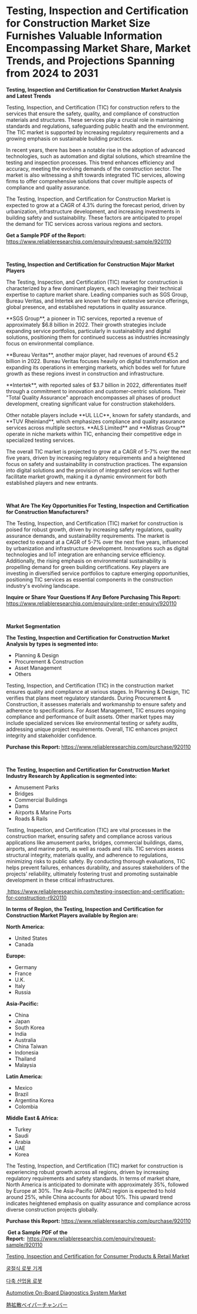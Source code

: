 <p><h1>Testing, Inspection and Certification for Construction Market Size Furnishes Valuable Information Encompassing Market Share, Market Trends, and Projections Spanning from 2024 to 2031</h1></p><p><strong>Testing, Inspection and Certification for Construction Market Analysis and Latest Trends</strong></p>
<p><p>Testing, Inspection, and Certification (TIC) for construction refers to the services that ensure the safety, quality, and compliance of construction materials and structures. These services play a crucial role in maintaining standards and regulations, safeguarding public health and the environment. The TIC market is supported by increasing regulatory requirements and a growing emphasis on sustainable building practices. </p><p>In recent years, there has been a notable rise in the adoption of advanced technologies, such as automation and digital solutions, which streamline the testing and inspection processes. This trend enhances efficiency and accuracy, meeting the evolving demands of the construction sector. The market is also witnessing a shift towards integrated TIC services, allowing firms to offer comprehensive solutions that cover multiple aspects of compliance and quality assurance. </p><p>The Testing, Inspection, and Certification for Construction Market is expected to grow at a CAGR of 4.3% during the forecast period, driven by urbanization, infrastructure development, and increasing investments in building safety and sustainability. These factors are anticipated to propel the demand for TIC services across various regions and sectors.</p></p>
<p><strong>Get a Sample PDF of the Report:&nbsp;</strong> <a href="https://www.reliableresearchiq.com/enquiry/request-sample/920110">https://www.reliableresearchiq.com/enquiry/request-sample/920110</a></p>
<p>&nbsp;</p>
<p><strong>Testing, Inspection and Certification for Construction Major Market Players</strong></p>
<p><p>The Testing, Inspection, and Certification (TIC) market for construction is characterized by a few dominant players, each leveraging their technical expertise to capture market share. Leading companies such as SGS Group, Bureau Veritas, and Intertek are known for their extensive service offerings, global presence, and established reputations in quality assurance.</p><p>**SGS Group**, a pioneer in TIC services, reported a revenue of approximately $6.8 billion in 2022. Their growth strategies include expanding service portfolios, particularly in sustainability and digital solutions, positioning them for continued success as industries increasingly focus on environmental compliance.</p><p>**Bureau Veritas**, another major player, had revenues of around €5.2 billion in 2022. Bureau Veritas focuses heavily on digital transformation and expanding its operations in emerging markets, which bodes well for future growth as these regions invest in construction and infrastructure.</p><p>**Intertek**, with reported sales of $3.7 billion in 2022, differentiates itself through a commitment to innovation and customer-centric solutions. Their "Total Quality Assurance" approach encompasses all phases of product development, creating significant value for construction stakeholders.</p><p>Other notable players include **UL LLC**, known for safety standards, and **TUV Rheinland**, which emphasizes compliance and quality assurance services across multiple sectors. **ALS Limited** and **Mistras Group** operate in niche markets within TIC, enhancing their competitive edge in specialized testing services.</p><p>The overall TIC market is projected to grow at a CAGR of 5-7% over the next five years, driven by increasing regulatory requirements and a heightened focus on safety and sustainability in construction practices. The expansion into digital solutions and the provision of integrated services will further facilitate market growth, making it a dynamic environment for both established players and new entrants.</p></p>
<p>&nbsp;</p>
<p><strong>What Are The Key Opportunities For Testing, Inspection and Certification for Construction Manufacturers?</strong></p>
<p><p>The Testing, Inspection, and Certification (TIC) market for construction is poised for robust growth, driven by increasing safety regulations, quality assurance demands, and sustainability requirements. The market is expected to expand at a CAGR of 5-7% over the next five years, influenced by urbanization and infrastructure development. Innovations such as digital technologies and IoT integration are enhancing service efficiency. Additionally, the rising emphasis on environmental sustainability is propelling demand for green building certifications. Key players are investing in diversified service portfolios to capture emerging opportunities, positioning TIC services as essential components in the construction industry's evolving landscape.</p></p>
<p><strong>Inquire or Share Your Questions If Any Before Purchasing This Report:</strong> <a href="https://www.reliableresearchiq.com/enquiry/pre-order-enquiry/920110">https://www.reliableresearchiq.com/enquiry/pre-order-enquiry/920110</a></p>
<p>&nbsp;</p>
<p><strong>Market Segmentation</strong></p>
<p><strong>The Testing, Inspection and Certification for Construction Market Analysis by types is segmented into:</strong></p>
<p><ul><li>Planning & Design</li><li>Procurement & Construction</li><li>Asset Management</li><li>Others</li></ul></p>
<p><p>Testing, Inspection, and Certification (TIC) in the construction market ensures quality and compliance at various stages. In Planning & Design, TIC verifies that plans meet regulatory standards. During Procurement & Construction, it assesses materials and workmanship to ensure safety and adherence to specifications. For Asset Management, TIC ensures ongoing compliance and performance of built assets. Other market types may include specialized services like environmental testing or safety audits, addressing unique project requirements. Overall, TIC enhances project integrity and stakeholder confidence.</p></p>
<p><strong>Purchase this Report:&nbsp;</strong><a href="https://www.reliableresearchiq.com/purchase/920110">https://www.reliableresearchiq.com/purchase/920110</a></p>
<p>&nbsp;</p>
<p><strong>The Testing, Inspection and Certification for Construction Market Industry Research by Application is segmented into:</strong></p>
<p><ul><li>Amusement Parks</li><li>Bridges</li><li>Commercial Buildings</li><li>Dams</li><li>Airports & Marine Ports</li><li>Roads & Rails</li></ul></p>
<p><p>Testing, Inspection, and Certification (TIC) are vital processes in the construction market, ensuring safety and compliance across various applications like amusement parks, bridges, commercial buildings, dams, airports, and marine ports, as well as roads and rails. TIC services assess structural integrity, materials quality, and adherence to regulations, minimizing risks to public safety. By conducting thorough evaluations, TIC helps prevent failures, enhances durability, and assures stakeholders of the projects' reliability, ultimately fostering trust and promoting sustainable development in these critical infrastructures.</p></p>
<p><a href="https://www.reliableresearchiq.com/testing-inspection-and-certification-for-construction-r920110">&nbsp;https://www.reliableresearchiq.com/testing-inspection-and-certification-for-construction-r920110</a></p>
<p><strong>In terms of Region, the Testing, Inspection and Certification for Construction Market Players available by Region are:</strong></p>
<p>
    <p> <strong> North America: </strong>
        <ul>
            <li>United States</li>
            <li>Canada</li>
        </ul>
        </p> 
    <p> <strong> Europe: </strong>
        <ul>
            <li>Germany</li>
            <li>France</li>
            <li>U.K.</li>
            <li>Italy</li>
            <li>Russia</li>
        </ul>
        </p> 
    <p> <strong> Asia-Pacific: </strong>
        <ul>
            <li>China</li>
            <li>Japan</li>
            <li>South Korea</li>
            <li>India</li>
            <li>Australia</li>
            <li>China Taiwan</li>
            <li>Indonesia</li>
            <li>Thailand</li>
            <li>Malaysia</li>
        </ul>
        </p> 
    <p> <strong> Latin America: </strong>
        <ul>
            <li>Mexico</li>
            <li>Brazil</li>
            <li>Argentina Korea</li>
            <li>Colombia</li>
        </ul>
        </p> 
    <p> <strong> Middle East & Africa: </strong>
        <ul>
            <li>Turkey</li>
            <li>Saudi</li>
            <li>Arabia</li>
            <li>UAE</li>
            <li>Korea</li>
        </ul>
    </p>
    </p>
<p><p>The Testing, Inspection, and Certification (TIC) market for construction is experiencing robust growth across all regions, driven by increasing regulatory requirements and safety standards. In terms of market share, North America is anticipated to dominate with approximately 35%, followed by Europe at 30%. The Asia-Pacific (APAC) region is expected to hold around 25%, while China accounts for about 10%. This upward trend indicates heightened emphasis on quality assurance and compliance across diverse construction projects globally.</p></p>
<p><strong>Purchase this Report: </strong><a href="https://www.reliableresearchiq.com/purchase/920110">https://www.reliableresearchiq.com/purchase/920110</a></p>
<p>&nbsp;<strong>Get a Sample PDF of the Report:&nbsp;&nbsp;</strong><a href="https://www.reliableresearchiq.com/enquiry/request-sample/920110">https://www.reliableresearchiq.com/enquiry/request-sample/920110</a></p>
<p><strong></strong></p>
<p><p><a href="https://github.com/MelgarBasny/Market-Research-Report-List-1/blob/main/testing-inspection-and-certification-for-consumer-products-retail-market.md">Testing, Inspection and Certification for Consumer Products & Retail Market</a></p><p><a href="https://medium.com/@alex_holland_/articulated-robotic-machine-market-%EC%9D%98-%EA%B8%80%EB%A1%9C%EB%B2%8C-%EC%8B%9C%EC%9E%A5-%EA%B0%9C%EC%9A%94%EB%8A%94-%EC%A0%84-%EC%84%B8%EA%B3%84-%EB%B0%8F-%EC%A3%BC%EC%9A%94-%EC%8B%9C%EC%9E%A5%EC%9D%98-%EC%82%B0%EC%97%85%EC%97%90-%EC%98%81%ED%96%A5%EC%9D%84-%EB%AF%B8%EC%B9%98%EB%8A%94-%EC%A3%BC%EC%9A%94-%ED%8A%B8%EB%A0%8C%EB%93%9C%EC%97%90-%EB%8C%80%ED%95%9C-%EB%8F%85%ED%8A%B9%ED%95%9C-%EA%B4%80%EC%A0%90%EC%9D%84-3259e8175265">굴절식 로봇 기계</a></p><p><a href="https://medium.com/@alex_holland_/multi-axis-industrial-robots-market-%EC%9D%98-%EA%B8%80%EB%A1%9C%EB%B2%8C-%EC%8B%9C%EC%9E%A5-%EA%B0%9C%EC%9A%94%EB%8A%94-%EC%A0%84-%EC%84%B8%EA%B3%84-%EB%B0%8F-%EC%A3%BC%EC%9A%94-%EC%8B%9C%EC%9E%A5%EC%9D%98-%EC%82%B0%EC%97%85%EC%97%90-%EC%98%81%ED%96%A5%EC%9D%84-%EB%AF%B8%EC%B9%98%EB%8A%94-%EC%A3%BC%EC%9A%94-%ED%8A%B8%EB%A0%8C%EB%93%9C%EC%97%90-%EB%8C%80%ED%95%9C-%EB%8F%85%ED%8A%B9%ED%95%9C-%EA%B4%80%EC%A0%90%EC%9D%84-2f070fbd93d7">다축 산업용 로봇</a></p><p><a href="https://issuu.com/reportprime-2/docs/automotive-on-board-diagnostics-sys_1c6b735a2e60be">Automotive On-Board Diagnostics System Market</a></p><p><a href="https://medium.com/@shepardelmer/heat-spreading-vapor-chamber-market-%E3%81%AF-%E3%82%B3%E3%82%B9%E3%83%88%E7%AE%A1%E7%90%86%E3%81%A8%E5%8A%B9%E7%8E%87%E5%90%91%E4%B8%8A%E3%82%92%E5%84%AA%E5%85%88%E3%81%97%E3%81%BE%E3%81%99-%E3%81%95%E3%82%89%E3%81%AB-%E5%A0%B1%E5%91%8A%E6%9B%B8%E3%81%AF%E5%B8%82%E5%A0%B4%E3%81%AE%E9%9C%80%E8%A6%81%E9%9D%A2%E3%81%A8%E4%BE%9B%E7%B5%A6%E9%9D%A2%E3%81%AE%E4%B8%A1%E6%96%B9%E3%82%92%E3%82%AB%E3%83%90%E3%83%BC%E3%81%97%E3%81%A6%E3%81%84%E3%81%BE%E3%81%99-heat-0964d4058d6e">熱拡散ベイパーチャンバー</a></p></p>